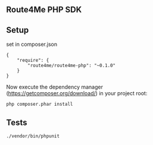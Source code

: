 Route4Me PHP SDK
----------------

## Setup

set in composer.json

    {
        "require": {
            "route4me/route4me-php": "~0.1.0"
        }
    }

Now execute the dependency manager (https://getcomposer.org/download/) in your project root:

    php composer.phar install

## Tests

    ./vendor/bin/phpunit
